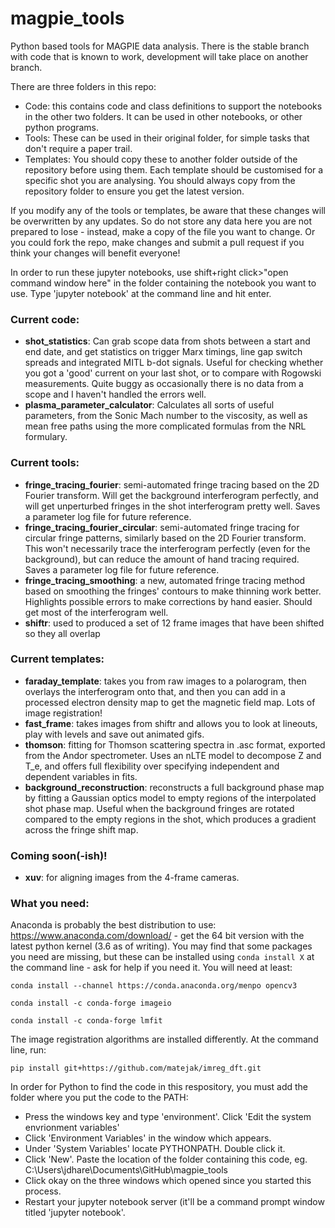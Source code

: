 # magpie_tools
Python based tools for MAGPIE data analysis. There is the stable branch with code that is known to work, development will take place on another branch.

There are three folders in this repo:

* Code: this contains code and class definitions to support the notebooks in the other two folders. It can be used in other notebooks, or other python programs.
* Tools: These can be used in their original folder, for simple tasks that don't require a paper trail.
* Templates: You should copy these to another folder outside of the repository before using them. Each template should be customised for a specific shot you are analysing. You should always copy from the repository folder to ensure you get the latest version.

If you modify any of the tools or templates, be aware that these changes will be overwritten by any updates. So do not store any data here
you are not prepared to lose - instead, make a copy of the file you want to change. Or you could fork the repo, make changes and submit a pull request if you think your changes will benefit everyone!

In order to run these jupyter notebooks, use shift+right click>"open command window here" in the folder containing the notebook you want to use. Type 'jupyter notebook' at the command line and hit enter.

### Current code:
* **shot_statistics**: Can grab scope data from shots between a start and end date, and get statistics on trigger Marx timings, line gap switch spreads and integrated MITL b-dot signals. Useful for checking whether you got a 'good' current on your last shot, or to compare with Rogowski measurements. Quite buggy as occasionally there is no data from a scope and I haven't handled the errors well.
* **plasma_parameter_calculator**: Calculates all sorts of useful parameters, from the Sonic Mach number to the viscosity, as well as mean free paths using the more complicated formulas from the NRL formulary.

### Current tools:
* **fringe_tracing_fourier**: semi-automated fringe tracing based on the 2D Fourier transform. Will get the background interferogram perfectly, and will get unperturbed fringes in the shot interferogram pretty well. Saves a parameter log file for future reference.
* **fringe_tracing_fourier_circular**: semi-automated fringe tracing for circular fringe patterns, similarly based on the 2D Fourier transform. This won't necessarily trace the interferogram perfectly (even for the background), but can reduce the amount of hand tracing required. Saves a parameter log file for future reference.
* **fringe_tracing_smoothing**: a new, automated fringe tracing method based on smoothing the fringes' contours to make thinning work better. Highlights possible errors to make corrections by hand easier. Should get most of the interferogram well.
* **shiftr**: used to produced a set of 12 frame images that have been shifted so they all overlap

### Current templates:
* **faraday_template**: takes you from raw images to a polarogram, then overlays the interferogram onto that, and then you can add in a processed electron density map to get the magnetic field map. Lots of image registration!
* **fast_frame**: takes images from shiftr and allows you to look at lineouts, play with levels and save out animated gifs.
* **thomson**: fitting for Thomson scattering spectra in .asc format, exported from the Andor spectrometer. Uses an nLTE model to decompose Z and T_e, and offers full flexibility over specifying independent and dependent variables in fits.
* **background_reconstruction**: reconstructs a full background phase map by fitting a Gaussian optics model to empty regions of the interpolated shot phase map. Useful when the background fringes are rotated compared to the empty regions in the shot, which produces a gradient across the fringe shift map.

### Coming soon(-ish)!
* **xuv**: for aligning images from the 4-frame cameras.

### What you need:
Anaconda is probably the best distribution to use: https://www.anaconda.com/download/ - get the 64 bit version with the latest python kernel (3.6 as of writing). You may find that some packages you need are missing, but these can be installed using `conda install X` at the command line - ask for help if you need it. You will need at least:

`conda install --channel https://conda.anaconda.org/menpo opencv3`

`conda install -c conda-forge imageio`

`conda install -c conda-forge lmfit`

The image registration algorithms are installed differently. At the command line, run:

`pip install git+https://github.com/matejak/imreg_dft.git`

In order for Python to find the code in this respository, you must add the folder where you put the code to the PATH:
* Press the windows key and type 'environment'. Click 'Edit the system envrionment variables'
* Click 'Environment Variables' in the window which appears.
* Under 'System Variables' locate PYTHONPATH. Double click it.
* Click 'New'. Paste the location of the folder containing this code, eg. C:\Users\jdhare\Documents\GitHub\magpie_tools
* Click okay on the three windows which opened since you started this process.
* Restart your jupyter notebook server (it'll be a command prompt window titled 'jupyter notebook'.
